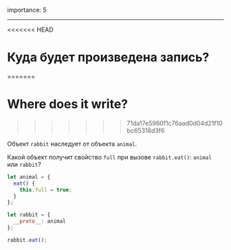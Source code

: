 importance: 5

---

<<<<<<< HEAD
# Куда будет произведена запись?
=======
# Where does it write?
>>>>>>> 71da17e5960f1c76aad0d04d21f10bc65318d3f6

Объект `rabbit` наследует от объекта `animal`.

Какой объект получит свойство `full` при вызове `rabbit.eat()`: `animal` или `rabbit`? 

```js
let animal = {
  eat() {
    this.full = true;
  }
};

let rabbit = {
  __proto__: animal
};

rabbit.eat();
```
